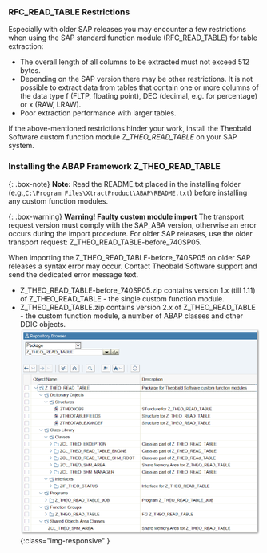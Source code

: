 ### RFC_READ_TABLE Restrictions
Especially with older SAP releases you may encounter a few restrictions when using the SAP standard function module (RFC_READ_TABLE) for table extraction:

- The overall length of all columns to be extracted must not exceed 512 bytes.
- Depending on the SAP version there may be other restrictions. 
  It is not possible to extract data from tables that contain one or more columns of the data type f (FLTP, floating point), DEC (decimal, e.g. for percentage) or x (RAW, LRAW).
- Poor extraction performance with larger tables.

If the above-mentioned restrictions hinder your work, install the Theobald Software custom function module *Z_THEO_READ_TABLE* on your SAP system. 

### Installing the ABAP Framework Z_THEO_READ_TABLE 

{: .box-note}
**Note:** Read the README.txt placed in the installing folder (e.g.,`C:\Program Files\XtractProduct\ABAP\README.txt`) before installing any custom function modules.

{: .box-warning}
**Warning! Faulty custom module import**
The transport request version must comply with the SAP_ABA version, otherwise an error occurs during the import procedure.
For older SAP releases, use the older transport request: Z_THEO_READ_TABLE-before_740SP05.

When importing the Z_THEO_READ_TABLE-before_740SP05 on older SAP releases a syntax error may occur. Contact Theobald Software support and send the dedicated error message text.

- Z_THEO_READ_TABLE-before_740SP05.zip contains version 1.x (till 1.11) of Z_THEO_READ_TABLE - the single custom function module.
- Z_THEO_READ_TABLE.zip contains version 2.x of Z_THEO_READ_TABLE - the custom function module, a number of ABAP classes and other DDIC objects.  
![Z_THEO_READ_TABLE_SE80](/img/content/Z_THEO_READ_TABLE_SE80.png){:class="img-responsive" }
